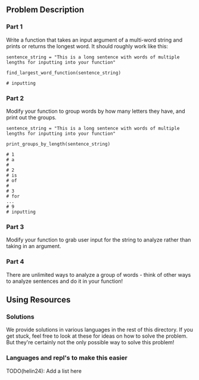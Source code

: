 ## Problem Description
### Part 1
Write a function that takes an input argument of a multi-word string and prints or returns the longest word. It should roughly work like this:
```
sentence_string = "This is a long sentence with words of multiple lengths for inputting into your function"

find_largest_word_function(sentence_string)

# inputting
```

### Part 2
Modify your function to group words by how many letters they have, and print out the groups.
```
sentence_string = "This is a long sentence with words of multiple lengths for inputting into your function"

print_groups_by_length(sentence_string)

# 1
# a
# 
# 2
# is
# of
#
# 3
# for
...
# 9
# inputting
```

### Part 3
Modify your function to grab user input for the string to analyze rather than taking in an argument.

### Part 4
There are unlimited ways to analyze a group of words - think of other ways to analyze sentences and do it in your function!

## Using Resources

### Solutions
We provide solutions in various languages in the rest of this directory. If you get stuck, feel free to look at these for ideas on how to solve the problem. But they're certainly not the only possible way to solve this problem!

### Languages and repl's to make this easier
TODO(helin24): Add a list here


